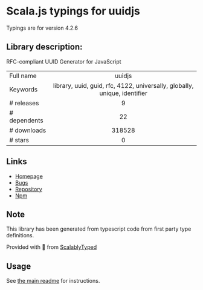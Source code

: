 
# Scala.js typings for uuidjs

Typings are for version 4.2.6

## Library description:
RFC-compliant UUID Generator for JavaScript

|                    |                 |
| ------------------ | :-------------: |
| Full name          | uuidjs |
| Keywords           | library, uuid, guid, rfc, 4122, universally, globally, unique, identifier |
| # releases         | 9 |
| # dependents       | 22 |
| # downloads        | 318528 |
| # stars            | 0 |

## Links
- [Homepage](https://github.com/LiosK/UUID.js)
- [Bugs](https://github.com/LiosK/UUID.js/issues)
- [Repository](https://github.com/LiosK/UUID.js)
- [Npm](https://www.npmjs.com/package/uuidjs)
    


## Note
This library has been generated from typescript code from first party type definitions.

Provided with :purple_heart: from [ScalablyTyped](https://github.com/oyvindberg/ScalablyTyped)

## Usage
See [the main readme](../../readme.md) for instructions.


